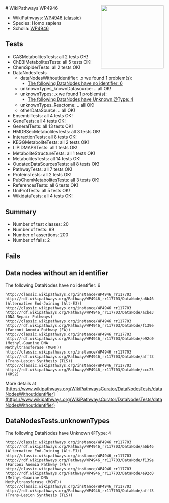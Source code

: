<img style="float: right; width: 200px" src="https://upload.wikimedia.org/wikipedia/commons/thumb/8/83/Wplogo_with_text_500.png/640px-Wplogo_with_text_500.png" />
# WikiPathways WP4946

* WikiPathways: [WP4946](https://wikipathways.org/pathways/WP4946) ([classic](https://classic.wikipathways.org/instance/WP4946))
* Species: Homo sapiens
* Scholia: [WP4946](https://scholia.toolforge.org/wikipathways/WP4946)
## Tests
* CASMetabolitesTests: all 2 tests OK!
* ChEBIMetabolitesTests: all 5 tests OK!
* ChemSpiderTests: all 2 tests OK!
* DataNodesTests
    * dataNodesWithoutIdentifier: .x we found 1 problem(s):
        * [The following DataNodes have no identifier: 6](#d2d32fa5)
    * unknownTypes_knownDatasource: .. all OK!
    * unknownTypes: .x we found 1 problem(s):
        * [The following DataNodes have Unknown @Type: 4](#839973e2)
    * unknownTypes_Reactome: .. all OK!
    * otherDataSource: .. all OK!
* EnsemblTests: all 4 tests OK!
* GeneTests: all 4 tests OK!
* GeneralTests: all 13 tests OK!
* HMDBSecMetabolitesTests: all 3 tests OK!
* InteractionTests: all 8 tests OK!
* KEGGMetaboliteTests: all 2 tests OK!
* LIPIDMAPSTests: all 1 tests OK!
* MetaboliteStructureTests: all 1 tests OK!
* MetabolitesTests: all 14 tests OK!
* OudatedDataSourcesTests: all 8 tests OK!
* PathwayTests: all 7 tests OK!
* ProteinsTests: all 2 tests OK!
* PubChemMetabolitesTests: all 3 tests OK!
* ReferencesTests: all 6 tests OK!
* UniProtTests: all 5 tests OK!
* WikidataTests: all 4 tests OK!


## Summary

* Number of test classes: 20
* Number of tests: 99
* Number of assertions: 200
* Number of fails: 2

## Fails

<a name="d2d32fa5" />

## Data nodes without an identifier

The following DataNodes have no identifier: 6
```
http://classic.wikipathways.org/instance/WP4946_rr117703 http://rdf.wikipathways.org/Pathway/WP4946_rr117703/DataNode/a6b46 (Alternative End-Joining (Alt-EJ))
http://classic.wikipathways.org/instance/WP4946_rr117703 http://rdf.wikipathways.org/Pathway/WP4946_rr117703/DataNode/acbe3 (DNA Repair Pathways)
http://classic.wikipathways.org/instance/WP4946_rr117703 http://rdf.wikipathways.org/Pathway/WP4946_rr117703/DataNode/f139e (Fanconi Anemia Pathway (FA))
http://classic.wikipathways.org/instance/WP4946_rr117703 http://rdf.wikipathways.org/Pathway/WP4946_rr117703/DataNode/e92c0 (Methyl-Guanine DNA 
Methyltransferase (MGMT))
http://classic.wikipathways.org/instance/WP4946_rr117703 http://rdf.wikipathways.org/Pathway/WP4946_rr117703/DataNode/afff3 (Trans-Lesion Synthesis (TLS))
http://classic.wikipathways.org/instance/WP4946_rr117703 http://rdf.wikipathways.org/Pathway/WP4946_rr117703/DataNode/ccc25 (XRS2)
```

More details at [https://www.wikipathways.org/WikiPathwaysCurator/DataNodesTests/dataNodesWithoutIdentifier](https://www.wikipathways.org/WikiPathwaysCurator/DataNodesTests/dataNodesWithoutIdentifier)

<a name="839973e2" />

## DataNodesTests.unknownTypes

The following DataNodes have Unknown @Type: 4
```
http://classic.wikipathways.org/instance/WP4946_rr117703 http://rdf.wikipathways.org/Pathway/WP4946_rr117703/DataNode/a6b46 (Alternative End-Joining (Alt-EJ))
http://classic.wikipathways.org/instance/WP4946_rr117703 http://rdf.wikipathways.org/Pathway/WP4946_rr117703/DataNode/f139e (Fanconi Anemia Pathway (FA))
http://classic.wikipathways.org/instance/WP4946_rr117703 http://rdf.wikipathways.org/Pathway/WP4946_rr117703/DataNode/e92c0 (Methyl-Guanine DNA 
Methyltransferase (MGMT))
http://classic.wikipathways.org/instance/WP4946_rr117703 http://rdf.wikipathways.org/Pathway/WP4946_rr117703/DataNode/afff3 (Trans-Lesion Synthesis (TLS))
```

